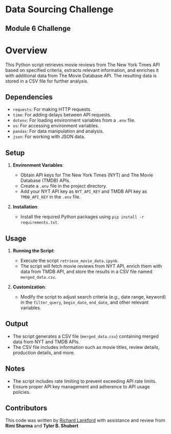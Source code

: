 # Data Sourcing Challenge
## Module 6 Challenge


# Overview

This Python script retrieves movie reviews from The New York Times API based on specified criteria, extracts relevant information, and enriches it with additional data from The Movie Database API. The resulting data is stored in a CSV file for further analysis.

## Dependencies

- `requests`: For making HTTP requests.
- `time`: For adding delays between API requests.
- `dotenv`: For loading environment variables from a `.env` file.
- `os`: For accessing environment variables.
- `pandas`: For data manipulation and analysis.
- `json`: For working with JSON data.

## Setup

1. **Environment Variables**:
   - Obtain API keys for The New York Times (NYT) and The Movie Database (TMDB) APIs.
   - Create a `.env` file in the project directory.
   - Add your NYT API key as `NYT_API_KEY` and TMDB API key as `TMDB_API_KEY` in the `.env` file.

2. **Installation**:
   - Install the required Python packages using `pip install -r requirements.txt`.

## Usage

1. **Running the Script**:
   - Execute the script `retrieve_movie_data.ipynb`.
   - The script will fetch movie reviews from NYT API, enrich them with data from TMDB API, and store the results in a CSV file named `merged_data.csv`.

2. **Customization**:
   - Modify the script to adjust search criteria (e.g., date range, keyword) in the `filter_query`, `begin_date`, `end_date`, and other relevant variables.

## Output

- The script generates a CSV file (`merged_data.csv`) containing merged data from NYT and TMDB APIs.
- The CSV file includes information such as movie titles, review details, production details, and more.

## Notes

- The script includes rate limiting to prevent exceeding API rate limits.
- Ensure proper API key management and adherence to API usage policies.

## Contributors
This code was written by [Richard Lankford](https://github.com/rwlankford/data-sourcing-challenge) with assistance and review from **Rimi Sharma** and **Tyler B. Shubert**

